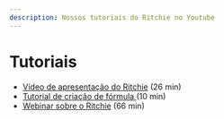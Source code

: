 ```yaml
---
description: Nossos tutoriais do Ritchie no Youtube
---
```


# Tutoriais

* [Vídeo de apresentação do Ritchie](https://youtu.be/_NZLDdn42wM) \(26 min\)
* [Tutorial de criação de fórmula ](https://www.youtube.com/watch?v=B-6MFIIbpZI)\(10 min\)
* [Webinar sobre o Ritchie](https://www.youtube.com/watch?v=CbPlLzPfV4M) \(66 min\)

